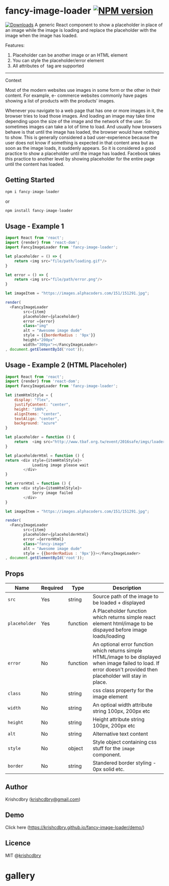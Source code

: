 # fancy-image-loader  [![NPM version](https://img.shields.io/npm/v/fancy-image-loader.svg)](https://www.npmjs.com/package/fancy-image-loader)
[![Downloads](http://img.shields.io/npm/dm/fancy-image-loader.svg)](https://npmjs.org/package/fancy-image-loader)
A generic React component to show a placeholder in place of an image while the image is loading
and replace the placeholder with the image when the image has loaded.

Features:
1. Placeholder can be another image or an HTML element
2. You can style the placeholder/error element
3. All attributes of <img> tag are supported

----------------------------------------------------------------------------------------------------

Context

Most of the modern websites use images in some form or the other in their content. For example, e-
commerce websites commonly have pages showing a list of products with the products’ images.

Whenever you navigate to a web page that has one or more images in it, the browser tries to load those
images. And loading an image may take time depending upon the size of the image and the network of the
user. So sometimes images can take a lot of time to load. And usually how browsers behave is that until
the image has loaded, the browser would have nothing to show.
This is generally considered a bad user-experience because the user does not know if something is
expected in that content area but as soon as the image loads, it suddenly appears. So it is considered a
good practice to show a placeholder until the image has loaded. Facebook takes this practice to another
level by showing placeholder for the entire page until the content has loaded.


Getting Started
-----

```javascript
npm i fancy-image-loader 
```

or

```javascript
npm install fancy-image-loader 
```

Usage - Example 1
-----

```javascript
import React from 'react';
import {render} from 'react-dom';
import FancyImageLoader from 'fancy-image-loader';

let placeholder = () => {
    return <img src="file/path/loading.gif"/>
}

let error = () => {
    return <img src="file/path/error.png"/>
}

let imageItem = "https://images.alphacoders.com/151/151291.jpg";

render(
  <FancyImageLoader 
        src={item}
        placeholder={placeholder}
        error ={error}
        class="img"
        alt = "Awesome image dude"
        style = {{borderRadius : '9px'}}
        height="200px"
        width="300px"></FancyImageLoader>
, document.getElementById('root'));

```

Usage - Example 2 (HTML Placeholer)
-----

```javascript
import React from 'react';
import {render} from 'react-dom';
import FancyImageLoader from 'fancy-image-loader';

let itemHtmlStyle = {
    display: "flex",
    justifyContent: "center",
    height: "100%",
    alignItems: "center",
    textAlign: "center",
    background: "azure"
}

let placeholder = function () {
    return  <img src="http://www.tbaf.org.tw/event/2016safe/imgs/loader1.gif" style={itemStyle}/>;
}

let placeholderHtml = function () {
return <div style={itemHtmlStyle}>
            Loading image please wait
        </div>  
}

let errorHtml = function () {
return <div style={itemHtmlStyle}>
            Sorry image failed
        </div>  
}

let imageItem = "https://images.alphacoders.com/151/151291.jpg";

render(
  <FancyImageLoader 
        src={item}
        placeholder={placeholderHtml}
        error ={errorHtml}
        class="fancy-image"
        alt = "Awesome image dude"
        style = {{borderRadius : '9px'}}></FancyImageLoader>
, document.getElementById('root'));

```


Props
-----

Name          | Required | Type     | Description |
--------------|----------|----------|--------------
`src`         | Yes      | string   | Source path of the image to be loaded + displayed   
`placeholder` | Yes      | function | A Placeholder function which returns simple react element html/image to be dispayed before image loads/loading
`error`       | No       | function | An optional error function which returns simple HTML/image to be displayed when image failed to load. If error doesn't provided then placeholder will stay in place.
`class`       | No       | string   | css class property for the image element
`width`       | No       | string   | An optioal width attribute string 100px, 200px etc
`height`      | No       | string   | Height attribute string 100px, 200px etc
`alt`         | No       | string   | Alternative text content
`style`       | No       | object   | Style object containing css stuff for the `image` component.
`border`      | No       | string   | Standered border styling - 0px solid etc.




## Author
Krishcdbry (krishcdbry@gmail.com)

## Demo
Click here (https://krishcdbry.github.io/fancy-image-loader/demo/)

## Licence
MIT @[krishcdbry](krishcdbry.com)
# gallery
